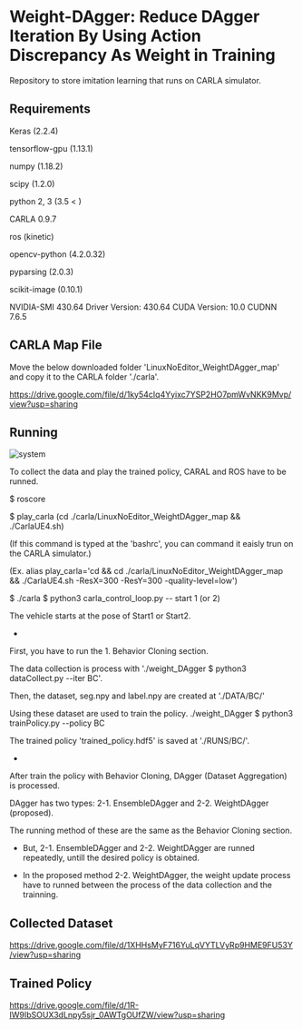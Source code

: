 # Weight-DAgger: Reduce DAgger Iteration By Using Action Discrepancy As Weight in Training
Repository to store imitation learning that runs on CARLA simulator.

Requirements
-------
Keras (2.2.4)

tensorflow-gpu (1.13.1)
  
numpy (1.18.2)
  
scipy (1.2.0)

python 2, 3 (3.5 < )
  
CARLA 0.9.7

ros (kinetic)  

opencv-python (4.2.0.32)

pyparsing (2.0.3)

scikit-image (0.10.1)

NVIDIA-SMI 430.64       Driver Version: 430.64       CUDA Version: 10.0   CUDNN 7.6.5



CARLA Map File
-------

Move the below downloaded folder 'LinuxNoEditor_WeightDAgger_map' and copy it to the CARLA folder './carla'.

https://drive.google.com/file/d/1ky54cIq4Yyixc7YSP2HO7pmWvNKK9Mvp/view?usp=sharing



Running
-------

![system](https://user-images.githubusercontent.com/35481431/104890394-d9ea6500-59b2-11eb-9ada-99b4cf62af99.png)

To collect the data and play the trained policy, CARAL and ROS have to be runned.

$ roscore

$ play_carla (cd ./carla/LinuxNoEditor_WeightDAgger_map && ./CarlaUE4.sh) 

(If this command is typed at the 'bashrc', you can command it eaisly trun on the CARLA simulator.)

(Ex. alias play_carla='cd && cd ./carla/LinuxNoEditor_WeightDAgger_map && ./CarlaUE4.sh -ResX=300 -ResY=300 -quality-level=low')

$ ./carla $ python3 carla_control_loop.py -- start 1 (or 2)

The vehicle starts at the pose of Start1 or Start2.

- 

First, you have to run the 1. Behavior Cloning section.

The data collection is process with './weight_DAgger $ python3 dataCollect.py --iter BC'.

Then, the dataset, seg.npy and label.npy are created at './DATA/BC/'

Using these dataset are used to train the policy. ./weight_DAgger $ python3 trainPolicy.py --policy BC

The trained policy 'trained_policy.hdf5' is saved at './RUNS/BC/'.

- 

After train the policy with Behavior Cloning, DAgger (Dataset Aggregation) is processed.

DAgger has two types: 2-1. EnsembleDAgger and 2-2. WeightDAgger (proposed).

The running method of these are the same as the Behavior Cloning section.

* But, 2-1. EnsembleDAgger and 2-2. WeightDAgger are runned repeatedly, untill the desired policy is obtained.

* In the proposed method 2-2. WeightDAgger, the weight update process have to runned between the process of the data collection and the trainning.


 
Collected Dataset
-------

https://drive.google.com/file/d/1XHHsMyF716YuLqVYTLVyRp9HME9FU53Y/view?usp=sharing

Trained Policy
-------

https://drive.google.com/file/d/1R-IW9IbSOUX3dLnpy5sjr_0AWTgOUfZW/view?usp=sharing


